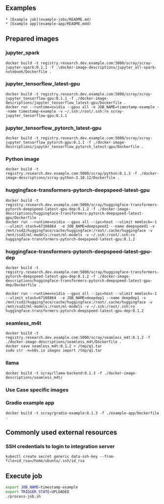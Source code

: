 ## Examples
    * [Example job](example-jobs/README.md)
    * [Example app](example-app/README.mdd)

## Prepared images

### jupyter_spark
```
docker build -t registry.research.dev.example.com:5000/scray/scray-jupyter-spark:0.1.1 -f .\docker-image-descriptions/jupyter_all-spark-notebook/Dockerfile .
```

### jupyter_tensorflow_latest-gpu
```
docker build -t registry.research.dev.example.com:5000/scray/scray-jupyter_tensorflow-gpu:0.1.1 -f ./docker-image-descriptions/jupyter_tensorflow_latest-gpu/Dockerfile .
docker run --runtime=nvidia --gpus all -e JOB_NAME=timestamp-example --name timestamp-example -v ~/.ssh:/root/.ssh:ro scray-jupyter_tensorflow-gpu:0.1.1
```

### jupyter_tensorflow_pytorch_latest-gpu
```
docker build -t registry.research.dev.example.com:5000/scray/scray-jupyter_tensorflow_pytorch-gpu:0.1.1 -f ./docker-image-descriptions/jupyter_tensorflow_pytorch_latest-gpu/Dockerfile .
```

### Python image

```
docker build -t registry.research.dev.example.com:5000/scray/python:0.1.3 -f ./docker-image-descriptions/scray-python-3.10.12/Dockerfile .
```

### huggingface-transformers-pytorch-deepspeed-latest-gpu
```
docker build -t registry.research.dev.example.com:5000/scray/huggingface-transformers-pytorch-deepspeed-latest-gpu-dep:0.1.2 -f ./docker-image-descriptions/huggingface-transformers-pytorch-deepspeed-latest-gpu/Dockerfile .
docker run --runtime=nvidia --gpus all --ipc=host --ulimit memlock=-1 --ulimit stack=67108864  -e JOB_NAME=deepspeed1 --name deepspeed1 -v /mnt/ssd2/huggingface/cache/huggingface:/root/.cache/huggingface -v /mnt/ssd2/ml-models:/root/ml-models -v ~/.ssh:/root/.ssh:ro huggingface-transformers-pytorch-deepspeed-latest-gpu:0.1.2

```

### huggingface-transformers-pytorch-deepspeed-latest-gpu-dep
```
docker build -t registry.research.dev.example.com:5000/scray/huggingface-transformers-pytorch-deepspeed-latest-gpu-dep:0.1.2 -f ./docker-image-descriptions/huggingface-transformers-pytorch-deepspeed-latest-gpu-dep/Dockerfile .

docker run --runtime=nvidia --gpus all --ipc=host --ulimit memlock=-1 --ulimit stack=67108864  -e JOB_NAME=deepdep1 --name deepdep1 -v /mnt/ssd2/huggingface/cache/huggingface:/root/.cache/huggingface -v /mnt/ssd2/ml-models:/root/ml-models -v ~/.ssh:/root/.ssh:ro huggingface-transformers-pytorch-deepspeed-latest-gpu-dep:0.1.2

```

### seamless_m4t
```
docker build -t registry.research.dev.example.com:5000/scray/seamless_m4t:0.1.2 -f ./docker-image-descriptions/seamless_m4t/Dockerfile .
docker save seamless_m4t:0.1.2 > /tmp/q1.tar
sudo ctr -n=k8s.io images import /tmp/q1.tar
```

### llama

```
docker build -t scray/llama-backend:0.1.3 -f ./docker-image-descriptions/seamless_m4t/ 
```
### Use Case specific images

### Gradio example app

```
docker build -t scray/gradio-example:0.1.3 -f ./example-app/Dockerfile .
```

## Commonly used external resources
### SSH credentials to login to integration server

```
kubectl create secret generic data-ssh-key --from-file=id_rsa=/home/ubuntu/.ssh/id_rsa
```

## Execute job 
```bash
export JOB_NAME=timestamp-example
export TRIGGER_STATE=UPLOADED
./process-job.sh
```
